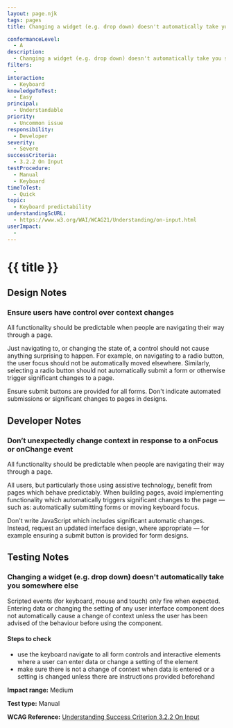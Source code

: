 ```yaml
---
layout: page.njk
tags: pages
title: Changing a widget (e.g. drop down) doesn't automatically take you somewhere else

conformanceLevel:
  - A
description:
  - Changing a widget (e.g. drop down) doesn't automatically take you somewhere else
filters:
  -
interaction:
  - Keyboard
knowledgeToTest:
  - Easy
principal:
  - Understandable
priority:
  - Uncommon issue
responsibility:
  - Developer
severity:
  - Severe
successCriteria:
  - 3.2.2 On Input
testProcedure:
  - Manual
  - Keyboard
timeToTest:
  - Quick
topic:
  - Keyboard predictability
understandingScURL:
  - https://www.w3.org/WAI/WCAG21/Understanding/on-input.html
userImpact:
  -
---
```


# {{ title }}

## Design Notes

### Ensure users have control over context changes

All functionality should be predictable when people are navigating their way through a page.

Just navigating to, or changing the state of, a control should not cause anything surprising to happen. For example, on navigating to a radio button, the user focus should not be automatically moved elsewhere. Similarly, selecting a radio button should not automatically submit a form or otherwise trigger significant changes to a page.

Ensure submit buttons are provided for all forms. Don't indicate automated submissions or significant changes to pages in designs.

## Developer Notes

### Don’t unexpectedly change context in response to a onFocus or onChange event

All functionality should be predictable when people are navigating their way through a page.

All users, but particularly those using assistive technology, benefit from pages which behave predictably. When building pages, avoid implementing functionality which automatically triggers significant changes to the page — such as: automatically submitting forms or moving keyboard focus.

Don't write JavaScript which includes significant automatic changes. Instead, request an updated interface design, where appropriate  — for example ensuring a submit button is provided for form designs.

## Testing Notes

### Changing a widget (e.g. drop down) doesn't automatically take you somewhere else

Scripted events (for keyboard, mouse and touch) only fire when expected. Entering data or changing the setting of any user interface component does not automatically cause a change of context unless the user has been advised of the behaviour before using the component.

#### Steps to check

- use the keyboard navigate to all form controls and interactive elements where a user can enter data or change a setting of the element
- make sure there is not a change of context when data is entered or a setting is changed unless there are instructions provided beforehand

**Impact range:** Medium

**Test type:** Manual

**WCAG Reference:** [Understanding Success Criterion 3.2.2 On Input](https://www.w3.org/WAI/WCAG21/Understanding/on-input)
